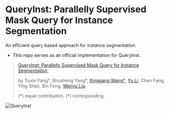 # QueryInst: Parallelly Supervised Mask Query for Instance Segmentation

An efficient query based approach for instance segmentation.

* This repo serves as an official implementation for QueryInst.

> [QueryInst: Parallelly Supervised Mask Query for Instance Segmentation](http://arxiv.org/abs/2105.01928
),
>
> by Yuxin Fang\*, Shusheng Yang\*, [Xinggang Wang†](https://xinggangw.info/), [Yu Li](http://yu-li.github.io), Chen Fang, Ying Shan, Bin Feng, [Wenyu Liu](http://eic.hust.edu.cn/professor/liuwenyu/).
>
> (\*) equal contribution, (†) corresponding.

![QueryInst](http://assets.vealocia.com/2021-05-05-133231.png)
